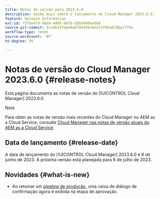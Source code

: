 ```yaml
---
title: Notas de versão para 2023.6.0
description: Saiba mais sobre o lançamento do Cloud Manager 2023.6.0.
feature: Release Information
exl-id: 72f6e4fd-98da-4405-847b-b5bd460eedb8
source-git-commit: 5ced643fabe0a670e456cbea72f9da8196ac774a
workflow-type: tm+mt
source-wordcount: '97'
ht-degree: 9%

---
```


# Notas de versão do Cloud Manager 2023.6.0 {#release-notes}

Esta página documenta as notas de versão do [!UICONTROL Cloud Manager] 2023.6.0.

>[!NOTE]
>
>Para obter as notas de versão mais recentes do Cloud Manager no AEM as a Cloud Service, consulte [Cloud Manager nas notas de versão atuais do AEM as a Cloud Service](https://experienceleague.adobe.com/en/docs/experience-manager-cloud-service/content/release-notes/cloud-manager/current).

## Data de lançamento {#release-date}

A data de lançamento do [!UICONTROL Cloud Manager] 2023.6.0 é 8 de junho de 2023. A próxima versão está planejada para 6 de julho de 2023.

## Novidades {#what-is-new}

* Ao retomar um [pipeline de produção](/help/using/production-pipelines.md), uma caixa de diálogo de confirmação agora é exibida na etapa de aprovação.
